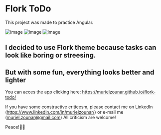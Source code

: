 # Flork ToDo

This project was made to practice Angular.

![image](https://user-images.githubusercontent.com/77307635/207211204-4bc00eed-ecd8-4dab-974c-076ea4f23613.png)
![image](https://user-images.githubusercontent.com/77307635/207211267-8d33749a-bf51-41a1-9481-91c15711f3a2.png)
![image](https://user-images.githubusercontent.com/77307635/207211330-81f75967-3dce-435c-8e74-e37069a392b4.png)


## I decided to use Flork theme because tasks can look like boring or streesing.
## But with some fun, everything looks better and lighter

You can acces the app clicking here: https://murielzounar.github.io/flork-todo/

If you have some constructive criticesm, please contact me on LinkedIn (https://www.linkedin.com/in/murielzounar/) or e-mail me (muriel.zounar@gmail.com)
All criticism are welcome!

Peace!✌🏻
